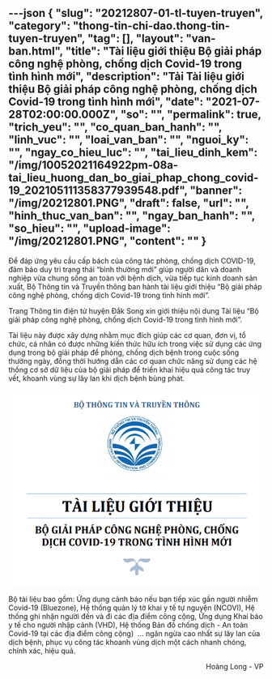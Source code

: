 ---json
{
    "slug": "20212807-01-tl-tuyen-truyen",
    "category": "thong-tin-chi-dao.thong-tin-tuyen-truyen",
    "tag": [],
    "layout": "van-ban.html",
    "title": "Tài liệu giới thiệu Bộ giải pháp công nghệ phòng, chống dịch Covid-19 trong tình hình mới",
    "description": "Tải Tài liệu giới thiệu Bộ giải pháp công nghệ phòng, chống dịch Covid-19 trong tình hình mới",
    "date": "2021-07-28T02:00:00.000Z",
    "so": "",
    "permalink": true,
    "trich_yeu": "",
    "co_quan_ban_hanh": "",
    "linh_vuc": "",
    "loai_van_ban": "",
    "nguoi_ky": "",
    "ngay_co_hieu_luc": "",
    "tai_lieu_dinh_kem": "/img/10052021164922pm-08a-tai_lieu_huong_dan_bo_giai_phap_chong_covid-19_202105111358377939548.pdf",
    "banner": "/img/20212801.PNG",
    "draft": false,
    "url": "",
    "hinh_thuc_van_ban": "",
    "ngay_ban_hanh": "",
    "so_hieu": "",
    "upload-image": "/img/20212801.PNG",
    "__content__": ""
}
---
<p>Để đ&aacute;p ứng y&ecirc;u cầu cấp b&aacute;ch của c&ocirc;ng t&aacute;c ph&ograve;ng, chống dịch COVID-19, đảm bảo duy tr&igrave; trạng th&aacute;i &ldquo;b&igrave;nh thường mới&rdquo; gi&uacute;p người d&acirc;n v&agrave; doanh nghiệp vừa chung sống an to&agrave;n với bệnh dịch, vừa tiếp tục kinh doanh sản xuất, Bộ Th&ocirc;ng tin v&agrave; Truyền th&ocirc;ng ban h&agrave;nh t&agrave;i liệu giới thiệu &ldquo;Bộ giải ph&aacute;p c&ocirc;ng nghệ ph&ograve;ng, chống dịch Covid-19 trong t&igrave;nh h&igrave;nh mới&rdquo;.</p>

<p>Trang Th&ocirc;ng tin điện tử huyện Đắk Song&nbsp;xin giới thiệu nội dung&nbsp;T&agrave;i liệu &ldquo;Bộ giải ph&aacute;p c&ocirc;ng nghệ ph&ograve;ng, chống dịch Covid-19 trong t&igrave;nh h&igrave;nh mới&rdquo;.&nbsp;</p>

<p>T&agrave;i liệu n&agrave;y được x&acirc;y dựng nhằm mục đ&iacute;ch gi&uacute;p c&aacute;c cơ quan, đơn vị, tổ chức, c&aacute; nh&acirc;n c&oacute; được những kiến thức hữu &iacute;ch trong việc sử dụng c&aacute;c ứng dụng trong bộ giải ph&aacute;p để ph&ograve;ng, chống dịch bệnh trong cuộc sống thường ng&agrave;y, đồng thời hướng dẫn c&aacute;c cơ quan chức năng sử dụng c&aacute;c hệ thống cơ sở dữ liệu của bộ giải ph&aacute;p để triển khai hiệu quả c&ocirc;ng t&aacute;c truy vết, khoanh v&ugrave;ng sự l&acirc;y lan khi dịch bệnh b&ugrave;ng ph&aacute;t.</p>

<p style="text-align:center"><img alt="" src="/img/20212801.PNG" /></p>

<p>Bộ t&agrave;i liệu bao gồm: Ứng dụng cảnh b&aacute;o nếu bạn tiếp x&uacute;c gần người nhiễm Covid-19 (Bluezone), Hệ thống quản l&yacute; tờ khai y tế tự nguyện (NCOVI), Hệ thống ghi nhận người đến v&agrave; đi c&aacute;c địa điểm c&ocirc;ng cộng, Ứng dụng Khai b&aacute;o y tế cho người nhập cảnh (VHD), Hệ thống Bản đồ chống dịch - An to&agrave;n Covid-19 tại c&aacute;c địa điểm c&ocirc;ng cộng)&nbsp; ... ngăn ngừa cao nhất sự l&acirc;y lan của dịch bệnh, phục vụ c&ocirc;ng t&aacute;c khoanh v&ugrave;ng dịch một c&aacute;ch nhanh ch&oacute;ng, ch&iacute;nh x&aacute;c, hiệu quả.</p>

<p style="text-align:right">Ho&agrave;ng Long - VP</p>
